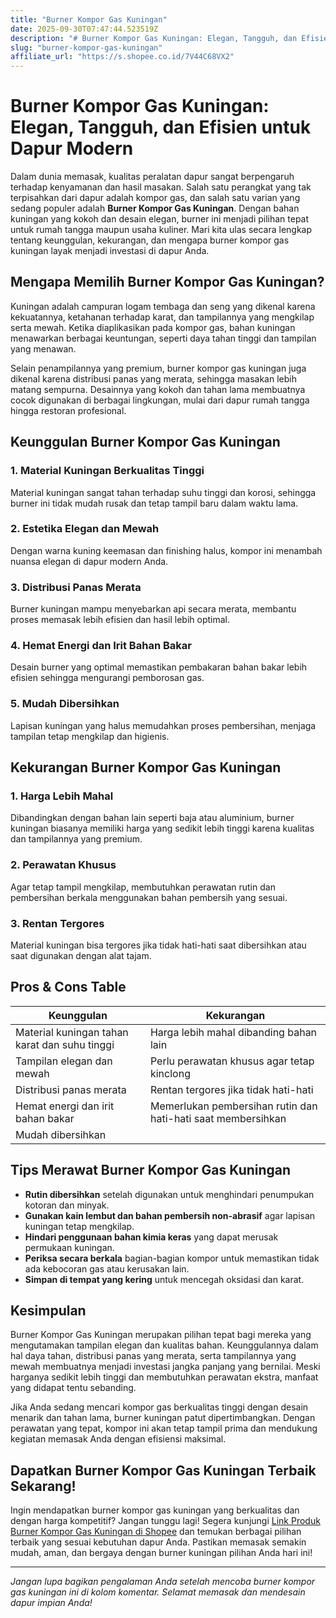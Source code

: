 ```yaml
---
title: "Burner Kompor Gas Kuningan"
date: 2025-09-30T07:47:44.523519Z
description: "# Burner Kompor Gas Kuningan: Elegan, Tangguh, dan Efisien untuk Dapur Modern..."
slug: "burner-kompor-gas-kuningan"
affiliate_url: "https://s.shopee.co.id/7V44C68VX2"
---
```

# Burner Kompor Gas Kuningan: Elegan, Tangguh, dan Efisien untuk Dapur Modern

Dalam dunia memasak, kualitas peralatan dapur sangat berpengaruh terhadap kenyamanan dan hasil masakan. Salah satu perangkat yang tak terpisahkan dari dapur adalah kompor gas, dan salah satu varian yang sedang populer adalah **Burner Kompor Gas Kuningan**. Dengan bahan kuningan yang kokoh dan desain elegan, burner ini menjadi pilihan tepat untuk rumah tangga maupun usaha kuliner. Mari kita ulas secara lengkap tentang keunggulan, kekurangan, dan mengapa burner kompor gas kuningan layak menjadi investasi di dapur Anda.

## Mengapa Memilih Burner Kompor Gas Kuningan?

Kuningan adalah campuran logam tembaga dan seng yang dikenal karena kekuatannya, ketahanan terhadap karat, dan tampilannya yang mengkilap serta mewah. Ketika diaplikasikan pada kompor gas, bahan kuningan menawarkan berbagai keuntungan, seperti daya tahan tinggi dan tampilan yang menawan.

Selain penampilannya yang premium, burner kompor gas kuningan juga dikenal karena distribusi panas yang merata, sehingga masakan lebih matang sempurna. Desainnya yang kokoh dan tahan lama membuatnya cocok digunakan di berbagai lingkungan, mulai dari dapur rumah tangga hingga restoran profesional.

## Keunggulan Burner Kompor Gas Kuningan

### 1. Material Kuningan Berkualitas Tinggi
Material kuningan sangat tahan terhadap suhu tinggi dan korosi, sehingga burner ini tidak mudah rusak dan tetap tampil baru dalam waktu lama.

### 2. Estetika Elegan dan Mewah
Dengan warna kuning keemasan dan finishing halus, kompor ini menambah nuansa elegan di dapur modern Anda.

### 3. Distribusi Panas Merata
Burner kuningan mampu menyebarkan api secara merata, membantu proses memasak lebih efisien dan hasil lebih optimal.

### 4. Hemat Energi dan Irit Bahan Bakar
Desain burner yang optimal memastikan pembakaran bahan bakar lebih efisien sehingga mengurangi pemborosan gas.

### 5. Mudah Dibersihkan
Lapisan kuningan yang halus memudahkan proses pembersihan, menjaga tampilan tetap mengkilap dan higienis.

## Kekurangan Burner Kompor Gas Kuningan

### 1. Harga Lebih Mahal
Dibandingkan dengan bahan lain seperti baja atau aluminium, burner kuningan biasanya memiliki harga yang sedikit lebih tinggi karena kualitas dan tampilannya yang premium.

### 2. Perawatan Khusus
Agar tetap tampil mengkilap, membutuhkan perawatan rutin dan pembersihan berkala menggunakan bahan pembersih yang sesuai.

### 3. Rentan Tergores
Material kuningan bisa tergores jika tidak hati-hati saat dibersihkan atau saat digunakan dengan alat tajam.

## Pros & Cons Table

| Keunggulan             | Kekurangan                         |
|------------------------|-----------------------------------|
| Material kuningan tahan karat dan suhu tinggi | Harga lebih mahal dibanding bahan lain  |
| Tampilan elegan dan mewah | Perlu perawatan khusus agar tetap kinclong |
| Distribusi panas merata | Rentan tergores jika tidak hati-hati |
| Hemat energi dan irit bahan bakar | Memerlukan pembersihan rutin dan hati-hati saat membersihkan |
| Mudah dibersihkan |                                     |

## Tips Merawat Burner Kompor Gas Kuningan

- **Rutin dibersihkan** setelah digunakan untuk menghindari penumpukan kotoran dan minyak.
- **Gunakan kain lembut dan bahan pembersih non-abrasif** agar lapisan kuningan tetap mengkilap.
- **Hindari penggunaan bahan kimia keras** yang dapat merusak permukaan kuningan.
- **Periksa secara berkala** bagian-bagian kompor untuk memastikan tidak ada kebocoran gas atau kerusakan lain.
- **Simpan di tempat yang kering** untuk mencegah oksidasi dan karat.

## Kesimpulan

Burner Kompor Gas Kuningan merupakan pilihan tepat bagi mereka yang mengutamakan tampilan elegan dan kualitas bahan. Keunggulannya dalam hal daya tahan, distribusi panas yang merata, serta tampilannya yang mewah membuatnya menjadi investasi jangka panjang yang bernilai. Meski harganya sedikit lebih tinggi dan membutuhkan perawatan ekstra, manfaat yang didapat tentu sebanding.

Jika Anda sedang mencari kompor gas berkualitas tinggi dengan desain menarik dan tahan lama, burner kuningan patut dipertimbangkan. Dengan perawatan yang tepat, kompor ini akan tetap tampil prima dan mendukung kegiatan memasak Anda dengan efisiensi maksimal.

## Dapatkan Burner Kompor Gas Kuningan Terbaik Sekarang!

Ingin mendapatkan burner kompor gas kuningan yang berkualitas dan dengan harga kompetitif? Jangan tunggu lagi! Segera kunjungi [Link Produk Burner Kompor Gas Kuningan di Shopee](https://s.shopee.co.id/7V44C68VX2) dan temukan berbagai pilihan terbaik yang sesuai kebutuhan dapur Anda. Pastikan memasak semakin mudah, aman, dan bergaya dengan burner kuningan pilihan Anda hari ini!

---

*Jangan lupa bagikan pengalaman Anda setelah mencoba burner kompor gas kuningan ini di kolom komentar. Selamat memasak dan mendesain dapur impian Anda!*